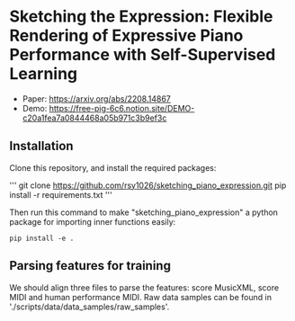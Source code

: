 # Sketching the Expression: Flexible Rendering of Expressive Piano Performance with Self-Supervised Learning
* Paper: https://arxiv.org/abs/2208.14867
* Demo: https://free-pig-6c6.notion.site/DEMO-c20a1fea7a0844468a05b971c3b9ef3c


## Installation

Clone this repository, and install the required packages: 

'''
git clone https://github.com/rsy1026/sketching_piano_expression.git
pip install -r requirements.txt
'''

Then run this command to make "sketching_piano_expression" a python package for importing inner functions easily:

```
pip install -e .
```

## Parsing features for training
We should align three files to parse the features: score MusicXML, score MIDI and human performance MIDI. Raw data samples can be found in './scripts/data/data_samples/raw_samples'.